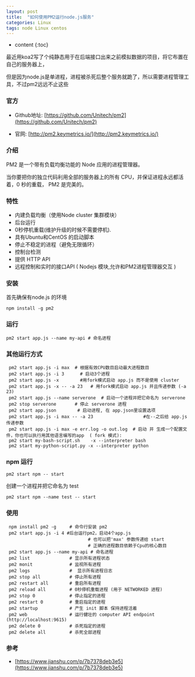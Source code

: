 ```yaml
---
layout: post
title:  "如何使用PM2运行node.js服务"
categories: Linux
tags: node Linux centos
---
```


* content
{:toc}

最近用koa2写了个纯静态用于在后端接口出来之前模拟数据的项目，将它布置在自己的服务器上，

但是因为node.js是单进程，进程被杀死后整个服务就跪了，所以需要进程管理工具，不过pm2远远不止这些				          

		   					    
				




### 官方


* Github地址:  [https://github.com/Unitech/pm2](https://github.com/Unitech/pm2)

* 官网:        [http://pm2.keymetrics.io/](http://pm2.keymetrics.io/)


### 介绍


PM2 是一个带有负载均衡功能的 Node 应用的进程管理器。

当你要把你的独立代码利用全部的服务器上的所有 CPU，并保证进程永远都活着，0 秒的重载， PM2 是完美的。



### 特性


* 内建负载均衡（使用Node cluster 集群模块）
* 后台运行
* 0秒停机重载(维护升级的时候不需要停机).
* 具有Ubuntu和CentOS 的启动脚本
* 停止不稳定的进程（避免无限循环）
* 控制台检测
* 提供 HTTP API
* 远程控制和实时的接口API ( Nodejs 模块,允许和PM2进程管理器交互 )



### 安装


首先确保有node.js 的环境

```shell
npm install -g pm2
```

### 运行


```shell
pm2 start app.js --name my-api # 命名进程
```

### 其他运行方式


```shell
 pm2 start app.js -i max  # 根据有效CPU数目启动最大进程数目
 pm2 start app.js -i 3      # 启动3个进程
 pm2 start app.js -x        #用fork模式启动 app.js 而不是使用 cluster
 pm2 start app.js -x -- -a 23   # 用fork模式启动 app.js 并且传递参数 (-a 23)
 pm2 start app.js --name serverone  # 启动一个进程并把它命名为 serverone
 pm2 stop serverone       # 停止 serverone 进程
 pm2 start app.json        # 启动进程, 在 app.json里设置选项
 pm2 start app.js -i max -- -a 23                   #在--之后给 app.js 传递参数
 pm2 start app.js -i max -e err.log -o out.log  # 启动 并 生成一个配置文件，你也可以执行用其他语言编写的app  ( fork 模式):
 pm2 start my-bash-script.sh    -x --interpreter bash
 pm2 start my-python-script.py -x --interpreter python
```

### npm 运行


```shell
pm2 start npm -- start
```

创建一个进程并把它命名为 test

```shell
pm2 start npm --name test -- start
```

### 使用


```shell
 npm install pm2 -g     # 命令行安装 pm2 
 pm2 start app.js -i 4 #后台运行pm2，启动4个app.js 
                               # 也可以把'max' 参数传递给 start
                               # 正确的进程数目依赖于Cpu的核心数目
 pm2 start app.js --name my-api # 命名进程
 pm2 list               # 显示所有进程状态
 pm2 monit              # 监视所有进程
 pm2 logs               #  显示所有进程日志
 pm2 stop all           # 停止所有进程
 pm2 restart all        # 重启所有进程
 pm2 reload all         # 0秒停机重载进程 (用于 NETWORKED 进程)
 pm2 stop 0             # 停止指定的进程
 pm2 restart 0          # 重启指定的进程
 pm2 startup            # 产生 init 脚本 保持进程活着
 pm2 web                # 运行健壮的 computer API endpoint (http://localhost:9615)
 pm2 delete 0           # 杀死指定的进程
 pm2 delete all         # 杀死全部进程
```


### 参考


* [https://www.jianshu.com/p/7b7378deb3e5](https://www.jianshu.com/p/7b7378deb3e5)





   













